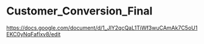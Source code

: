 # Customer_Conversion_Final
https://docs.google.com/document/d/1_JlY2qcQaL1TiWf3wuCAmAk7C5oU1EKC0yNqFafIxv8/edit
